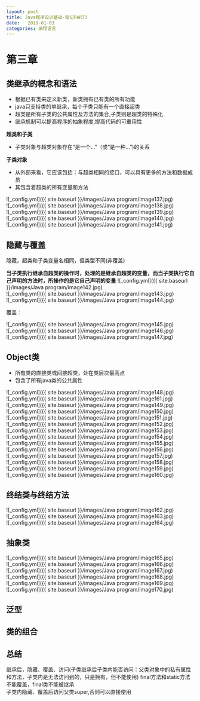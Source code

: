 ```yaml
---
layout: post
title: Java程序设计基础-笔记PART3
date:   2019-01-03
categories: 编程语言
---
```


# 第三章

## 类继承的概念和语法    

+ 根据已有类来定义新类，新类拥有已有类的所有功能    
+ java只支持类的单继承，每个子类只能有一个直接超类   
+ 超类是所有子类的公共属性及方法的集合,子类则是超类的特殊化  
+ 继承机制可以提高程序的抽象程度,提高代码的可重用性


**超类和子类**  
+ 子类对象与超类对象存在“是一个...”（或“是一种...”)的关系  

**子类对象**  
+ 从外部来看，它应该包括：与超类相同的接口，可以具有更多的方法和数据成员  
+ 其包含着超类的所有变量和方法  


![_config.yml]({{ site.baseurl }}/images/Java program/image137.jpg)   
![_config.yml]({{ site.baseurl }}/images/Java program/image138.jpg)   
![_config.yml]({{ site.baseurl }}/images/Java program/image139.jpg)   
![_config.yml]({{ site.baseurl }}/images/Java program/image140.jpg)   
![_config.yml]({{ site.baseurl }}/images/Java program/image141.jpg)     

## 隐藏与覆盖  

隐藏，超类和子类变量名相同，但类型不同(非覆盖)

**当子类执行继承自超类的操作时，处理的是继承自超类的变量，而当子类执行它自己声明的方法时，所操作的是它自己声明的变量**
![_config.yml]({{ site.baseurl }}/images/Java program/image142.jpg)   
![_config.yml]({{ site.baseurl }}/images/Java program/image143.jpg)   
![_config.yml]({{ site.baseurl }}/images/Java program/image144.jpg)   

覆盖：  

![_config.yml]({{ site.baseurl }}/images/Java program/image145.jpg)    
![_config.yml]({{ site.baseurl }}/images/Java program/image146.jpg)   
![_config.yml]({{ site.baseurl }}/images/Java program/image147.jpg) 

## Object类  

+ 所有类的直接类或间接超类，处在类层次最高点   
+ 包含了所有java类的公共属性  

![_config.yml]({{ site.baseurl }}/images/Java program/image148.jpg)   
![_config.yml]({{ site.baseurl }}/images/Java program/image161.jpg)  
![_config.yml]({{ site.baseurl }}/images/Java program/image149.jpg)   
![_config.yml]({{ site.baseurl }}/images/Java program/image150.jpg)   
![_config.yml]({{ site.baseurl }}/images/Java program/image151.jpg)   
![_config.yml]({{ site.baseurl }}/images/Java program/image152.jpg)   
![_config.yml]({{ site.baseurl }}/images/Java program/image153.jpg)   
![_config.yml]({{ site.baseurl }}/images/Java program/image154.jpg)   
![_config.yml]({{ site.baseurl }}/images/Java program/image155.jpg)   
![_config.yml]({{ site.baseurl }}/images/Java program/image156.jpg)  
![_config.yml]({{ site.baseurl }}/images/Java program/image157.jpg)  
![_config.yml]({{ site.baseurl }}/images/Java program/image158.jpg)  
![_config.yml]({{ site.baseurl }}/images/Java program/image159.jpg)   
![_config.yml]({{ site.baseurl }}/images/Java program/image160.jpg)   


## 终结类与终结方法   

  
![_config.yml]({{ site.baseurl }}/images/Java program/image162.jpg)   
![_config.yml]({{ site.baseurl }}/images/Java program/image163.jpg)   
![_config.yml]({{ site.baseurl }}/images/Java program/image164.jpg)   


## 抽象类   
  
![_config.yml]({{ site.baseurl }}/images/Java program/image165.jpg)   
![_config.yml]({{ site.baseurl }}/images/Java program/image166.jpg)   
![_config.yml]({{ site.baseurl }}/images/Java program/image167.jpg)   
![_config.yml]({{ site.baseurl }}/images/Java program/image168.jpg)   
![_config.yml]({{ site.baseurl }}/images/Java program/image169.jpg)   
![_config.yml]({{ site.baseurl }}/images/Java program/image170.jpg) 

## 泛型

## 类的组合  


## 总结
继承后，隐藏、覆盖、访问(子类继承后子类内能否访问：父类对象中的私有属性和方法，子类内是无法访问到的，只是拥有，但不能使用) 
final方法和static方法不能覆盖，final类不能被继承  
子类内隐藏、覆盖后访问父类super,否则可以直接使用   



